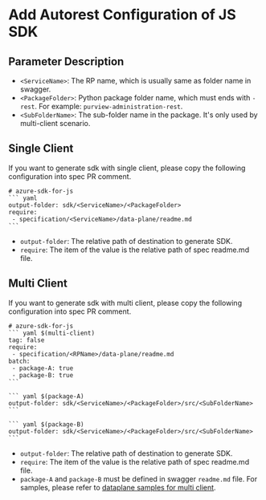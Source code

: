 # Add Autorest Configuration of JS SDK

## Parameter Description

- `<ServiceName>`: The RP name, which is usually same as folder name in swagger.
- `<PackageFolder>`: Python package folder name, which must ends with `-rest`. For example: `purview-administration-rest`.
- `<SubFolderName>`: The sub-folder name in the package. It's only used by multi-client scenario. 

## Single Client
If you want to generate sdk with single client, please copy the following configuration into spec PR comment.
~~~
# azure-sdk-for-js
``` yaml
output-folder: sdk/<ServiceName>/<PackageFolder>
require:
 - specification/<ServiceName>/data-plane/readme.md
```
~~~
- `output-folder`: The relative path of destination to generate SDK.
- `require`: The item of the value is the relative path of spec readme.md file.

## Multi Client
If you want to generate sdk with multi client, please copy the following configuration into spec PR comment.
~~~
# azure-sdk-for-js
``` yaml $(multi-client)
tag: false
require:
 - specification/<RPName>/data-plane/readme.md
batch:
 - package-A: true
 - package-B: true
```

``` yaml $(package-A)
output-folder: sdk/<ServiceName>/<PackageFolder>/src/<SubFolderName>
```

``` yaml $(package-B)
output-folder: sdk/<ServiceName>/<PackageFolder>/src/<SubFolderName>
```
~~~
- `output-folder`: The relative path of destination to generate SDK.
- `require`: The item of the value is the relative path of spec readme.md file.
- `package-A` and `package-B` must be defined in swagger `readme.md` file. For samples, please refer to [dataplane samples for multi client](../../samplefiles-dp/samplefiles-dp-for-multi-client).
